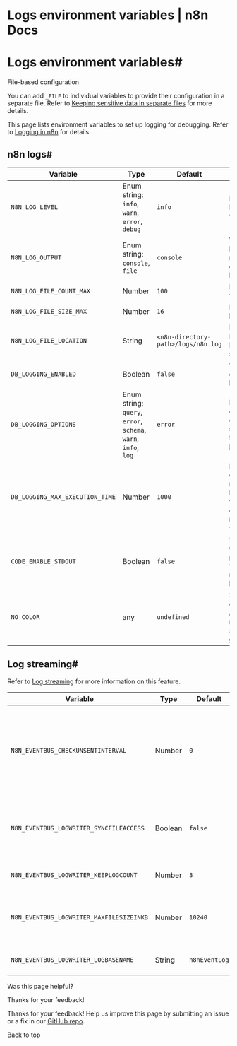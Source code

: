 # Logs environment variables | n8n Docs

[ ](https://github.com/n8n-io/n8n-docs/edit/main/docs/hosting/configuration/environment-variables/logs.md "Edit this page")

# Logs environment variables#

File-based configuration

You can add `_FILE` to individual variables to provide their configuration in a separate file. Refer to [Keeping sensitive data in separate files](../../configuration-methods/#keeping-sensitive-data-in-separate-files) for more details.

This page lists environment variables to set up logging for debugging. Refer to [Logging in n8n](../../../logging-monitoring/logging/) for details. 

## n8n logs#

Variable | Type | Default | Description  
---|---|---|---  
`N8N_LOG_LEVEL` | Enum string: `info`, `warn`, `error`, `debug` | `info` | Log output level. Refer to [Log levels](../../../logging-monitoring/logging/#log-levels) for details.  
`N8N_LOG_OUTPUT` | Enum string: `console`, `file` | `console` | Where to output logs. Provide multiple values as a comma-separated list.  
`N8N_LOG_FILE_COUNT_MAX` | Number | `100` | Max number of log files to keep.  
`N8N_LOG_FILE_SIZE_MAX` | Number | `16` | Max size of each log file in MB.  
`N8N_LOG_FILE_LOCATION` | String | `<n8n-directory-path>/logs/n8n.log` | Log file location. Requires N8N_LOG_OUTPUT set to `file`.  
`DB_LOGGING_ENABLED` | Boolean | `false` | Whether to enable database-specific logging.  
`DB_LOGGING_OPTIONS` | Enum string: `query`, `error`, `schema`, `warn`, `info`, `log` | `error` | Database log output level. To enable all logging, specify `all`. Refer to [TypeORM logging options](https://orkhan.gitbook.io/typeorm/docs/logging#logging-options)  
`DB_LOGGING_MAX_EXECUTION_TIME` | Number | `1000` | Maximum execution time (in milliseconds) before n8n logs a warning. Set to `0` to disable long running query warning.  
`CODE_ENABLE_STDOUT` | Boolean | `false` | Set to `true` to send Code node logs to process's stdout for debugging, monitoring, or logging purposes.  
`NO_COLOR` | any | `undefined` | Set to any value to output logs without ANSI colors. For more information, see the [no-color.org website](https://no-color.org/).  
  
## Log streaming#

Refer to [Log streaming](../../../../log-streaming/) for more information on this feature.

Variable | Type | Default | Description  
---|---|---|---  
`N8N_EVENTBUS_CHECKUNSENTINTERVAL` | Number | `0` | How often (in milliseconds) to check for unsent event messages. Can in rare cases send message twice. Set to `0` to disable it.  
`N8N_EVENTBUS_LOGWRITER_SYNCFILEACCESS` | Boolean | `false` | Whether all file access happens synchronously within the thread (true) or not (false).  
`N8N_EVENTBUS_LOGWRITER_KEEPLOGCOUNT` | Number | `3` | Number of event log files to keep.  
`N8N_EVENTBUS_LOGWRITER_MAXFILESIZEINKB` | Number | `10240` | Maximum size (in kilo-bytes) of an event log file before a new one starts.  
`N8N_EVENTBUS_LOGWRITER_LOGBASENAME` | String | `n8nEventLog` | Basename of the event log file.  
Was this page helpful? 

Thanks for your feedback! 

Thanks for your feedback! Help us improve this page by submitting an issue or a fix in our [GitHub repo](https://github.com/n8n-io/n8n-docs). 

Back to top